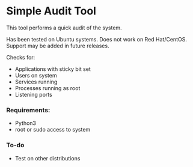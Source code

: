 # Simple Audit Tool

This tool performs a quick audit of the system.

Has been tested on Ubuntu systems.
Does not work on Red Hat/CentOS. Support may be added in future releases.

Checks for:
* Applications with sticky bit set
* Users on system
* Services running
* Processes running as root
* Listening ports

### Requirements:
* Python3
* root or sudo access to system

### To-do
* Test on other distributions
